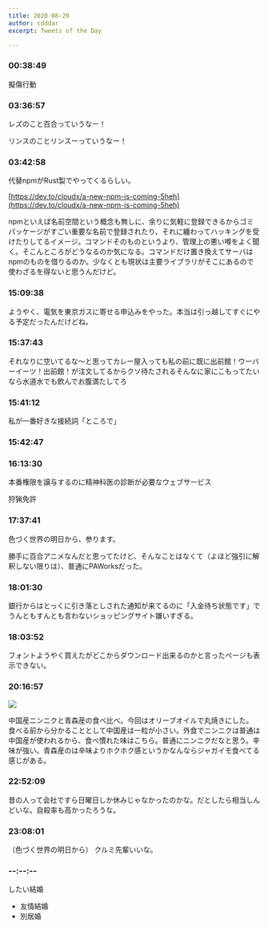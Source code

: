 ```yaml
---
title: 2020-08-29
author: cdddar
excerpt: Tweets of the Day

---
```


### 00:38:49

擬傷行動

### 03:36:57

レズのこと百合っていうなー！

リンスのことリンスーっていうなー！

### 03:42:58

代替npmがRust製でやってくるらしい。

[https://dev.to/cloudx/a-new-npm-is-coming-5heh](https://dev.to/cloudx/a-new-npm-is-coming-5heh)

npmといえば名前空間という概念も無しに、余りに気軽に登録できるからゴミパッケージがすごい重要な名前で登録されたり、それに纏わってハッキングを受けたりしてるイメージ。コマンドそのものというより、管理上の悪い噂をよく聞く。そこんところがどうなるのか気になる。コマンドだけ置き換えてサーバはnpmのものを借りるのか。少なくとも現状は主要ライブラリがそこにあるので使わざるを得ないと思うんだけど。

### 15:09:38

ようやく、電気を東京ガスに寄せる申込みをやった。本当は引っ越してすぐにやる予定だったんだけどね。

### 15:37:43

それなりに空いてるな〜と思ってカレー屋入っても私の前に既に出前館！ウーバーイーツ！出前館！が注文してるからクソ待たされるそんなに家にこもってたいなら水道水でも飲んでお腹満たしてろ

### 15:41:12

私が一番好きな接続詞「ところで」

### 15:42:47

<blockquote class="twitter-tweet"><p lang="ja" dir="ltr"></p><a href="https://twitter.com/kojikimo/status/1299242497567203328?ref_src=twsrc%5Etfw"></a></blockquote><script async src="https://platform.twitter.com/widgets.js" charset="utf-8"></script>

### 16:13:30

<blockquote class="twitter-tweet"><p lang="ja" dir="ltr"></p><a href="https://twitter.com/tikal/status/1299556557068271617?ref_src=twsrc%5Etfw"></a></blockquote><script async src="https://platform.twitter.com/widgets.js" charset="utf-8"></script>

本番権限を譲与するのに精神科医の診断が必要なウェブサービス

狩猟免許

### 17:37:41

色づく世界の明日から、参ります。

勝手に百合アニメなんだと思ってたけど、そんなことはなくて（よほど強引に解釈しない限りは）、普通にPAWorksだった。

### 18:01:30

銀行からはとっくに引き落としされた通知が来てるのに「入金待ち状態です」でうんともすんとも言わないショッピングサイト嫌いすぎる。

### 18:03:52

フォントようやく買えたがどこからダウンロード出来るのかと言ったページも表示できない。

### 20:16:57

![](https://pbs.twimg.com/media/EglXRqpU0AItvbF?format=jpg&name=large)

中国産ニンニクと青森産の食べ比べ。今回はオリーブオイルで丸焼きにした。
食べる前から分かることとして中国産は一粒が小さい。外食でニンニクは普通は中国産が使われるから、食べ慣れた味はこちら。普通にニンニクだなと思う。辛味が強い。青森産のは辛味よりホクホク感というかなんならジャガイモ食べてる感じがある。

### 22:52:09

昔の人って会社ですら日曜日しか休みじゃなかったのかな。だとしたら相当しんどいな。自殺率も高かったろうな。

### 23:08:01

（色づく世界の明日から）
クルミ先輩いいな。

### --:--:--

したい結婚

- 友情結婚
- 別居婚
